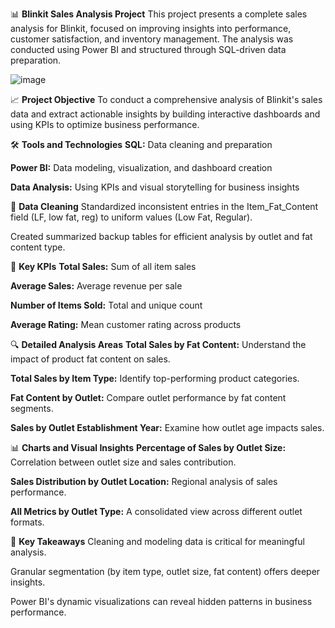📊 **Blinkit Sales Analysis Project**
This project presents a complete sales analysis for Blinkit, focused on improving insights into performance, customer satisfaction, and inventory management. The analysis was conducted using Power BI and structured through SQL-driven data preparation.

![image](https://github.com/user-attachments/assets/4cf7e265-e29d-460c-aae1-cfed2e4fc4c6)

📈 **Project Objective**
To conduct a comprehensive analysis of Blinkit's sales data and extract actionable insights by building interactive dashboards and using KPIs to optimize business performance.

🛠 **Tools and Technologies**
**SQL:** Data cleaning and preparation

**Power BI:** Data modeling, visualization, and dashboard creation

**Data Analysis:** Using KPIs and visual storytelling for business insights

🧹 **Data Cleaning**
Standardized inconsistent entries in the Item_Fat_Content field (LF, low fat, reg) to uniform values (Low Fat, Regular).

Created summarized backup tables for efficient analysis by outlet and fat content type.

🔑 **Key KPIs**
**Total Sales:** Sum of all item sales

**Average Sales:** Average revenue per sale

**Number of Items Sold:** Total and unique count

**Average Rating:** Mean customer rating across products

🔍 **Detailed Analysis Areas**
**Total Sales by Fat Content:** Understand the impact of product fat content on sales.

**Total Sales by Item Type:** Identify top-performing product categories.

**Fat Content by Outlet:** Compare outlet performance by fat content segments.

**Sales by Outlet Establishment Year:** Examine how outlet age impacts sales.

📊 **Charts and Visual Insights**
**Percentage of Sales by Outlet Size:** Correlation between outlet size and sales contribution.

**Sales Distribution by Outlet Location:** Regional analysis of sales performance.

**All Metrics by Outlet Type:** A consolidated view across different outlet formats.

🚀 **Key Takeaways**
Cleaning and modeling data is critical for meaningful analysis.

Granular segmentation (by item type, outlet size, fat content) offers deeper insights.

Power BI's dynamic visualizations can reveal hidden patterns in business performance.

